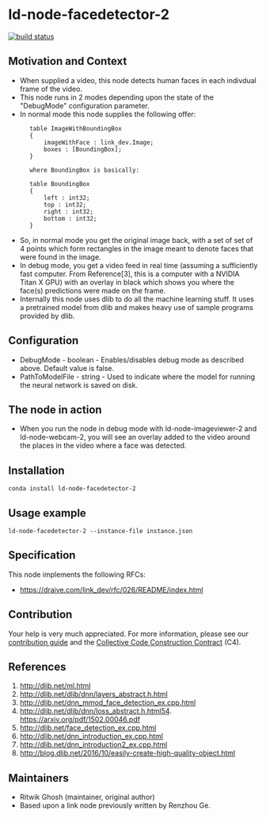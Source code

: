 # ld-node-facedetector-2

[![build status](https://gitlab.com/link.developers.beta/ld-node-facedetector-2/badges/master/build.svg)](https://gitlab.com/link.developers.beta/ld-node-facedetector-2/commits/master)

## Motivation and Context

- When supplied a video, this node detects human faces in each indivdual frame of the video.
- This node runs in 2 modes depending upon the state of the "DebugMode" configuration parameter.
- In normal mode this node supplies the following offer:
```
      table ImageWithBoundingBox
      {
          imageWithFace : link_dev.Image;
          boxes : [BoundingBox];
      }

      where BoundingBox is basically:

      table BoundingBox
      {
          left : int32;
          top : int32;
          right : int32;
          bottom : int32;
      }
```
- So, in normal mode you get the original image back, with a set of set of 4 points which form rectangles in the image meant to denote faces that were found in the image. 
- In debug mode, you get a video feed in real time (assuming a sufficiently fast computer. From Reference[3], this is a computer with a NVIDIA Titan X GPU) with an overlay in black which shows you where the face(s) predictions were made on the frame.
- Internally this node uses dlib to do all the machine learning stuff. It uses a pretrained model from dlib and makes heavy use of sample programs provided by dlib.

## Configuration

- DebugMode - boolean - Enables/disables debug mode as described above. Default value is false.
- PathToModelFile - string - Used to indicate where the model for running the neural network is saved on disk. 

## The node in action

- When you run the node in debug mode with ld-node-imageviewer-2 and ld-node-webcam-2, you will see an overlay added to the video around the places in the video where a face was detected. 

## Installation

```
conda install ld-node-facedetector-2
```

## Usage example

```
ld-node-facedetector-2 --instance-file instance.json
```

## Specification

This node implements the following RFCs:
- https://draive.com/link_dev/rfc/026/README/index.html

## Contribution

Your help is very much appreciated. For more information, please see our [contribution guide](./CONTRIBUTING.md) and the [Collective Code Construction Contract](https://gitlab.com/link.developers/RFC/blob/master/001/README.md) (C4).

## References
1. http://dlib.net/ml.html
2. http://dlib.net/dlib/dnn/layers_abstract.h.html
3. http://dlib.net/dnn_mmod_face_detection_ex.cpp.html
4. http://dlib.net/dlib/dnn/loss_abstract.h.html54. https://arxiv.org/pdf/1502.00046.pdf
5. http://dlib.net/face_detection_ex.cpp.html
6. http://dlib.net/dnn_introduction_ex.cpp.html
7. http://dlib.net/dnn_introduction2_ex.cpp.html
8. http://blog.dlib.net/2016/10/easily-create-high-quality-object.html

## Maintainers

- Ritwik Ghosh (maintainer, original author)
- Based upon a link node previously written by Renzhou Ge.
